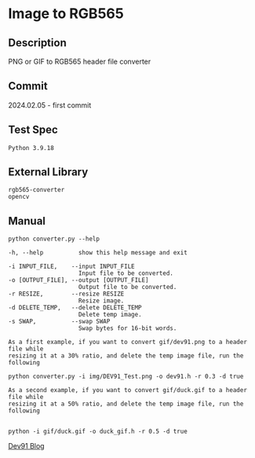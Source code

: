 # Image to RGB565

## Description

PNG or GIF to RGB565 header file converter

## Commit

2024.02.05 - first commit  

## Test Spec

```text
Python 3.9.18
```  

## External Library

```text
rgb565-converter
opencv
```  

## Manual

```text
python converter.py --help

-h, --help          show this help message and exit

-i INPUT_FILE,    --input INPUT_FILE
                    Input file to be converted.
-o [OUTPUT_FILE], --output [OUTPUT_FILE]
                    Output file to be converted.
-r RESIZE,        --resize RESIZE
                    Resize image.
-d DELETE_TEMP,   --delete DELETE_TEMP
                    Delete temp image.
-s SWAP,          --swap SWAP 
                    Swap bytes for 16-bit words.
```  

```text
As a first example, if you want to convert gif/dev91.png to a header file while
resizing it at a 30% ratio, and delete the temp image file, run the following

python converter.py -i img/DEV91_Test.png -o dev91.h -r 0.3 -d true

As a second example, if you want to convert gif/duck.gif to a header file while
resizing it at a 50% ratio, and delete the temp image file, run the following


python -i gif/duck.gif -o duck_gif.h -r 0.5 -d true
```  

[Dev91 Blog](https://dev91.tistory.com/)
